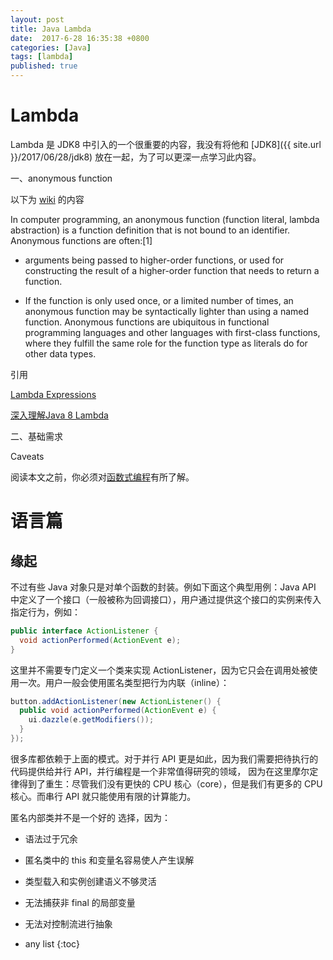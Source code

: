 ```yaml
---
layout: post
title: Java Lambda
date:  2017-6-28 16:35:38 +0800
categories: [Java]
tags: [lambda]
published: true
---
```


# Lambda 

Lambda 是 JDK8 中引入的一个很重要的内容，我没有将他和 [JDK8]({{ site.url }}/2017/06/28/jdk8) 放在一起，为了可以更深一点学习此内容。

一、anonymous function

以下为 [wiki](https://en.wikipedia.org/wiki/Anonymous_function) 的内容

In computer programming, an anonymous function (function literal, lambda abstraction) is a function definition that is not bound to an identifier. Anonymous functions are often:[1]

- arguments being passed to higher-order functions, or used for constructing the result of a higher-order function that needs to return a function.

- If the function is only used once, or a limited number of times, an anonymous function may be syntactically lighter than using a named function. 
Anonymous functions are ubiquitous in functional programming languages and other languages with first-class functions, 
where they fulfill the same role for the function type as literals do for other data types.


<label class="label success">引用</label>

[Lambda Expressions](http://docs.oracle.com/javase/tutorial/java/javaOO/lambdaexpressions.html)

[深入理解Java 8 Lambda](http://zh.lucida.me/blog/java-8-lambdas-insideout-language-features/)


二、基础需求

<label class="label label-warning">Caveats</label>

阅读本文之前，你必须对[函数式编程](http://www.iteye.com/blogs/subjects/Java8-FP)有所了解。

# 语言篇

## 缘起

不过有些 Java 对象只是对单个函数的封装。例如下面这个典型用例：Java API 中定义了一个接口（一般被称为回调接口），用户通过提供这个接口的实例来传入指定行为，例如：

```java
public interface ActionListener {
  void actionPerformed(ActionEvent e);
}
```

这里并不需要专门定义一个类来实现 ActionListener，因为它只会在调用处被使用一次。用户一般会使用匿名类型把行为内联（inline）：

```java
button.addActionListener(new ActionListener() {
  public void actionPerformed(ActionEvent e) {
    ui.dazzle(e.getModifiers());
  }
});
```

很多库都依赖于上面的模式。对于并行 API 更是如此，因为我们需要把待执行的代码提供给并行 API，并行编程是一个非常值得研究的领域，
因为在这里摩尔定律得到了重生：尽管我们没有更快的 CPU 核心（core），但是我们有更多的 CPU 核心。而串行 API 就只能使用有限的计算能力。

匿名内部类并不是一个好的 选择，因为：

- 语法过于冗余

- 匿名类中的 this 和变量名容易使人产生误解

- 类型载入和实例创建语义不够灵活

- 无法捕获非 final 的局部变量

- 无法对控制流进行抽象




* any list
{:toc}





